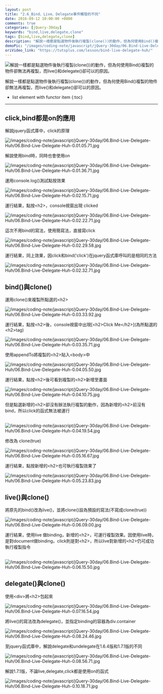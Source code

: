 ```yaml
---
layout: post
title: "2.6_Bind、Live、Delegate事件觸發的不同"
date: 2016-09-12 10:00:00 +0800
comments: true
categories: [jQuery-30day]
keywords: "bind,live,delegate,clone"
tags: [bind,live,delegate,clone]
description: "解說一樣都是點選物件後執行複製(clone())的動作，但為何使用Bind()複製的物件卻無法再複製，而live()和delegate()卻可以的原因。"
demoPic: "/images/coding-note/javascript/jQuery-30day/06.Bind-Live-Delegate-Huh/00_demo.jpg"
oriVideo_link: "https://tutsplus.com/lesson/bind-live-delegate-huh/"
---
```

<div id="intro">
    <img src="/images/coding-note/javascript/jQuery-30day/06.Bind-Live-Delegate-Huh/00_demo.jpg" class="demo_img" alt="解說一樣都是點選物件後執行複製(clone())的動作，但為何使用Bind()複製的物件卻無法再複製，而live()和delegate()卻可以的原因。">
    <p>解說一樣都是點選物件後執行複製(clone())的動作，但為何使用Bind()複製的物件卻無法再複製，而live()和delegate()卻可以的原因。</p>
</div>
<!--more-->

* list element with functor item
{:toc}
<hr />



## click,bind都是on的應用


<p>解說jquery函式庫中，click的原理</p>
<img src="/images/coding-note/javascript/jQuery-30day/06.Bind-Live-Delegate-Huh/06.Bind-Live-Delegate-Huh-0.01.05.71.jpg" alt="/images/coding-note/javascript/jQuery-30day/06.Bind-Live-Delegate-Huh/06.Bind-Live-Delegate-Huh-0.01.05.71.jpg"/>




<p>解說使用bind時，同時也會使用on</p>
<img src="/images/coding-note/javascript/jQuery-30day/06.Bind-Live-Delegate-Huh/06.Bind-Live-Delegate-Huh-0.01.36.71.jpg" alt="/images/coding-note/javascript/jQuery-30day/06.Bind-Live-Delegate-Huh/06.Bind-Live-Delegate-Huh-0.01.36.71.jpg"/>




<p>運用console.log()測試點按效果</p>
<img src="/images/coding-note/javascript/jQuery-30day/06.Bind-Live-Delegate-Huh/06.Bind-Live-Delegate-Huh-0.02.15.71.jpg" alt="/images/coding-note/javascript/jQuery-30day/06.Bind-Live-Delegate-Huh/06.Bind-Live-Delegate-Huh-0.02.15.71.jpg"/>




<p>運行結果，點按&lt;h2&gt;，console視窗出現 clicked</p>
<img src="/images/coding-note/javascript/jQuery-30day/06.Bind-Live-Delegate-Huh/06.Bind-Live-Delegate-Huh-0.02.22.71.jpg" alt="/images/coding-note/javascript/jQuery-30day/06.Bind-Live-Delegate-Huh/06.Bind-Live-Delegate-Huh-0.02.22.71.jpg"/>




<p>這次不用bind的寫法，使用簡寫法，直接寫click</p>
<img src="/images/coding-note/javascript/jQuery-30day/06.Bind-Live-Delegate-Huh/06.Bind-Live-Delegate-Huh-0.02.29.58.jpg" alt="/images/coding-note/javascript/jQuery-30day/06.Bind-Live-Delegate-Huh/06.Bind-Live-Delegate-Huh-0.02.29.58.jpg"/>




<p>運行結果，同上效果，因click和bind(&#x27;click&#x27;)在jquery函式庫呼叫的是相同的方法</p>
<img src="/images/coding-note/javascript/jQuery-30day/06.Bind-Live-Delegate-Huh/06.Bind-Live-Delegate-Huh-0.02.32.71.jpg" alt="/images/coding-note/javascript/jQuery-30day/06.Bind-Live-Delegate-Huh/06.Bind-Live-Delegate-Huh-0.02.32.71.jpg"/>



## bind()與clone()


<p>運用clone()來複製所點選的&lt;h2&gt;</p>
<img src="/images/coding-note/javascript/jQuery-30day/06.Bind-Live-Delegate-Huh/06.Bind-Live-Delegate-Huh-0.03.33.92.jpg" alt="/images/coding-note/javascript/jQuery-30day/06.Bind-Live-Delegate-Huh/06.Bind-Live-Delegate-Huh-0.03.33.92.jpg"/>




<p>運行結果，點按&lt;h2&gt;後，console視窗中出現[&lt;h2&gt;Click Me&lt;/h2&gt;](為所點選的&lt;h2&gt;tag)</p>
<img src="/images/coding-note/javascript/jQuery-30day/06.Bind-Live-Delegate-Huh/06.Bind-Live-Delegate-Huh-0.03.35.71.jpg" alt="/images/coding-note/javascript/jQuery-30day/06.Bind-Live-Delegate-Huh/06.Bind-Live-Delegate-Huh-0.03.35.71.jpg"/>




<p>使用appendTo將複製的&lt;h2&gt;貼入&lt;body&gt;中</p>
<img src="/images/coding-note/javascript/jQuery-30day/06.Bind-Live-Delegate-Huh/06.Bind-Live-Delegate-Huh-0.04.05.50.jpg" alt="/images/coding-note/javascript/jQuery-30day/06.Bind-Live-Delegate-Huh/06.Bind-Live-Delegate-Huh-0.04.05.50.jpg"/>




<p>運行結果，點按&lt;h2&gt;後可看到複製的&lt;h2&gt;新增至畫面</p>
<img src="/images/coding-note/javascript/jQuery-30day/06.Bind-Live-Delegate-Huh/06.Bind-Live-Delegate-Huh-0.04.10.75.jpg" alt="/images/coding-note/javascript/jQuery-30day/06.Bind-Live-Delegate-Huh/06.Bind-Live-Delegate-Huh-0.04.10.75.jpg"/>




<p>但是點選新增的&lt;h2&gt;卻沒有辦法執行複製的動作，因為新增的&lt;h2&gt;前沒有bind，所以click的函式無法被運行<br /><br /></p>
<img src="/images/coding-note/javascript/jQuery-30day/06.Bind-Live-Delegate-Huh/06.Bind-Live-Delegate-Huh-0.04.19.54.jpg" alt="/images/coding-note/javascript/jQuery-30day/06.Bind-Live-Delegate-Huh/06.Bind-Live-Delegate-Huh-0.04.19.54.jpg"/>




<p>修改為 clone(true)</p>
<img src="/images/coding-note/javascript/jQuery-30day/06.Bind-Live-Delegate-Huh/06.Bind-Live-Delegate-Huh-0.05.16.67.jpg" alt="/images/coding-note/javascript/jQuery-30day/06.Bind-Live-Delegate-Huh/06.Bind-Live-Delegate-Huh-0.05.16.67.jpg"/>




<p>運行結果，點按新增的&lt;h2&gt;也可執行複製效果了</p>
<img src="/images/coding-note/javascript/jQuery-30day/06.Bind-Live-Delegate-Huh/06.Bind-Live-Delegate-Huh-0.05.23.83.jpg" alt="/images/coding-note/javascript/jQuery-30day/06.Bind-Live-Delegate-Huh/06.Bind-Live-Delegate-Huh-0.05.23.83.jpg"/>



## live()與clone()


<p>將原先的bind()改為live()，並將clone()設為預設的寫法(不寫成clone(true))</p>
<img src="/images/coding-note/javascript/jQuery-30day/06.Bind-Live-Delegate-Huh/06.Bind-Live-Delegate-Huh-0.06.09.00.jpg" alt="/images/coding-note/javascript/jQuery-30day/06.Bind-Live-Delegate-Huh/06.Bind-Live-Delegate-Huh-0.06.09.00.jpg"/>




<p>運行結果，使用live 做binding，新增的&lt;h2&gt;，可運行複製效果。因使用live時，是對document做binding，click則是對&lt;h2&gt;，所以live對新增的&lt;h2&gt;仍可成功執行複製指令<br /><br /></p>
<img src="/images/coding-note/javascript/jQuery-30day/06.Bind-Live-Delegate-Huh/06.Bind-Live-Delegate-Huh-0.06.15.50.jpg" alt="/images/coding-note/javascript/jQuery-30day/06.Bind-Live-Delegate-Huh/06.Bind-Live-Delegate-Huh-0.06.15.50.jpg"/>



## delegate()與clone()


<p>使用&lt;div&gt;將&lt;h2&gt;包起來</p>
<img src="/images/coding-note/javascript/jQuery-30day/06.Bind-Live-Delegate-Huh/06.Bind-Live-Delegate-Huh-0.07.16.54.jpg" alt="/images/coding-note/javascript/jQuery-30day/06.Bind-Live-Delegate-Huh/06.Bind-Live-Delegate-Huh-0.07.16.54.jpg"/>




<p>將live()的寫法改為delegate()，並指定binding的容器為div.container</p>
<img src="/images/coding-note/javascript/jQuery-30day/06.Bind-Live-Delegate-Huh/06.Bind-Live-Delegate-Huh-0.08.24.46.jpg" alt="/images/coding-note/javascript/jQuery-30day/06.Bind-Live-Delegate-Huh/06.Bind-Live-Delegate-Huh-0.08.24.46.jpg"/>




<p>至jquery函式庫中，解說delegate和undelegate在1.6.4版和1.7.1版的不同</p>
<img src="/images/coding-note/javascript/jQuery-30day/06.Bind-Live-Delegate-Huh/06.Bind-Live-Delegate-Huh-0.08.56.71.jpg" alt="/images/coding-note/javascript/jQuery-30day/06.Bind-Live-Delegate-Huh/06.Bind-Live-Delegate-Huh-0.08.56.71.jpg"/>




<p>解說1.7.1版，不論live,delegate,click都是使用on的函式</p>
<img src="/images/coding-note/javascript/jQuery-30day/06.Bind-Live-Delegate-Huh/06.Bind-Live-Delegate-Huh-0.10.18.71.jpg" alt="/images/coding-note/javascript/jQuery-30day/06.Bind-Live-Delegate-Huh/06.Bind-Live-Delegate-Huh-0.10.18.71.jpg"/>



